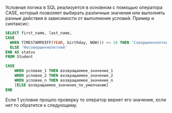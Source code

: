 Условная логика в SQL реализуется в основном с помощью оператора CASE, который позволяет выбирать различные значения или выполнять разные действия в зависимости от выполнения условий.
Пример и синтаксис:
```sql
SELECT first_name, last_name,
CASE
  WHEN TIMESTAMPDIFF(YEAR, birthday, NOW()) >= 18 THEN 'Совершеннолетний'
  ELSE 'Несовершеннолетний'
END AS status
FROM Student
```
```sql
CASE
    WHEN условие_1 THEN возвращаемое_значение_1
    WHEN условие_2 THEN возвращаемое_значение_2
    WHEN условие_n THEN возвращаемое_значение_n
    [ELSE возвращаемое_значение_по_умолчанию]
END
```
Если 1 условие прошло проверку то оператор вернет его значение, если нет то обратится к следующему.
